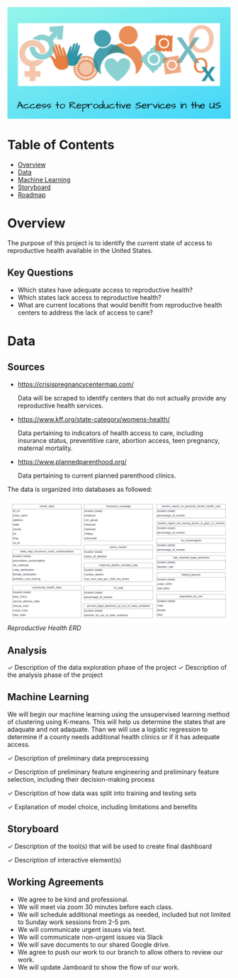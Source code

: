 ![Headline](Images/Access%20to%20Reproductive%20Services%20in%20the%20US.png)

# Table of Contents 

<!-- vscode-markdown-toc -->
* [Overview](#Overview)
* [Data](#Data)
* [Machine Learning](#Machine_Learning)
* [Storyboard](#Storyboard)
* [Roadmap](#Roadmap)

<!-- vscode-markdown-toc-config
	numbering=true
	autoSave=true
	/vscode-markdown-toc-config -->
<!-- /vscode-markdown-toc -->


# <a name='Overview'></a>Overview

The purpose of this project is to identify the current state of access to reproductive health available in the United States. 

## Key Questions
* Which states have adequate access to reproductive health?
* Which states lack access to reproductive health?
* What are current locations that would benifit from reproductive health centers to address the lack of access to care?

# <a name='Data'></a>Data
## Sources

* https://crisispregnancycentermap.com/

    Data will be scraped to identify centers that do not actually provide any reproductive health services. 

* https://www.kff.org/state-category/womens-health/

    Data pertaining to indicators of health access to care, including insurance status, preventitive care, abortion access, teen pregnancy, maternal mortality.


* https://www.plannedparenthood.org/
    
    Data pertaining to current planned parenthood clinics.

The data is organized into databases as followed: 

![ERD](Resources/images/Reproductive_Health_ERD.png)*Reproductive Health ERD*

## Analysis
✓ Description of the data exploration phase of the project 
✓ Description of the analysis phase of the project


## <a name='Usage'></a>Machine Learning
We will begin our machine learning using the unsupervised learning method of clustering using K-means. This will help us determine the states that are adaquate and not adaquate.  Than we will use a logistic regression to determine if a county needs additional health clinics or if it has adequate access. 

✓ Description of preliminary data preprocessing

✓ Description of preliminary feature engineering and preliminary feature selection, including their decision-making process 

✓ Description of how data was split into training and testing sets 

✓ Explanation of model choice, including limitations and benefits

## <a name='Usage'></a>Storyboard
✓ Description of the tool(s) that will be used to create final dashboard 

✓ Description of interactive element(s) 


## <a name='Usage'></a>Working Agreements
* We agree to be kind and professional.
* We will meet via zoom 30 minutes before each class.
* We will schedule additional meetings as needed, included but not limited to Sunday work sessions from 2-5 pm. 
* We will communicate urgent issues via text.
* We will communicate non-urgent issues via Slack
* We will save documents to our shared Google drive. 
* We agree to push our work to our branch to allow others to review our work. 
* We will update Jamboard to show the flow of our work.


